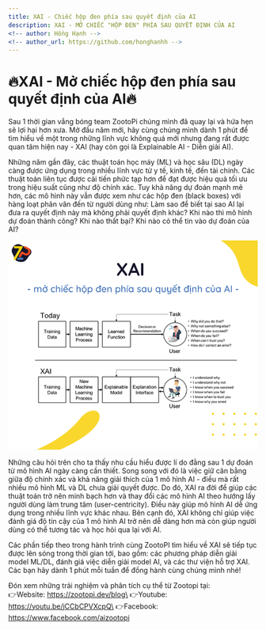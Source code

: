 ```yaml
---
title: XAI - Chiếc hộp đen phía sau quyết định của AI 
description: XAI - MỞ CHIẾC "HỘP ĐEN" PHÍA SAU QUYẾT ĐỊNH CỦA AI
<!-- author: Hồng Hạnh -->
<!-- author_url: https://github.com/honghanhh -->
---
```


# 🔥XAI - Mở chiếc hộp đen phía sau quyết định của AI🔥

Sau 1 thời gian vắng bóng team ZootoPi chúng mình đã quay lại và hứa hẹn sẽ lợi hại hơn xưa. Mở đầu năm mới, hãy cùng chúng mình dành 1 phút để tìm hiểu về một trong những lĩnh vực không quá mới nhưng đang rất được quan tâm hiện nay - XAI (hay còn gọi là Explainable AI - Diễn giải AI).

Những năm gần đây, các thuật toán học máy (ML) và học sâu (DL) ngày càng được ứng dụng trong nhiều lĩnh vực từ y tế, kinh tế, đến tài chính. Các thuật toán liên tục được cải tiến phức tạp hơn để đạt được hiệu quả tối ưu trong hiệu suất cũng như độ chính xác. Tuy khả năng dự đoán mạnh mẽ hơn, các mô hình này vẫn được xem như các hộp đen (black boxes) với hàng loạt phân vân đến từ người dùng như:  Làm sao để biết tại sao AI lại đưa ra quyết định này mà không phải quyết định khác? Khi nào thì mô hình dự đoán thành công? Khi nào thất bại? Khi nào có thể tin vào dự đoán của AI?

![Explanable AI](img/xai.png)

Những câu hỏi trên cho ta thấy nhu cầu hiểu được lí do đằng sau 1 dự đoán từ mô hình AI ngày càng cần thiết. Song song với đó là việc giữ cân bằng giữa độ chính xác và khả năng giải thích của 1 mô hình AI - điều mà rất nhiều mô hình ML và DL chưa giải quyết được. Do đó, XAI ra đời để giúp các thuật toán trở nên minh bạch hơn và thay đổi các mô hình AI theo hướng lấy người dùng làm trung tâm (user-centricity). Điều này giúp mô hình AI dễ ứng dụng trong nhiều lĩnh vực khác nhau. Bên cạnh đó, XAI không chỉ giúp việc đánh giá độ tin cậy của 1 mô hình AI trở nên dễ dàng hơn mà còn giúp người dùng có thể tương tác và học hỏi qua lại với AI.

Các phần tiếp theo trong hành trình cùng ZootoPI tìm hiểu về XAI sẽ tiếp tục được lên sóng trong thời gian tới, bao gồm: các phương pháp diễn giải model ML/DL, đánh giá việc diễn giải model AI, và các thư viện hỗ trợ XAI. Các bạn hãy dành 1 phút mỗi tuần để đồng hành cùng chúng mình nhé!

Đón xem những trải nghiệm và phân tích cụ thể từ Zootopi tại:\
👉Website: https://zootopi.dev/blog\
👉Youtube: https://youtu.be/jCCbCPVXcpQ\
👉Facebook: https://www.facebook.com/aizootopi